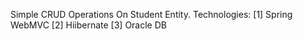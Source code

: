Simple CRUD Operations On Student Entity.
Technologies:
[1] Spring WebMVC
[2] Hiibernate
[3] Oracle DB 